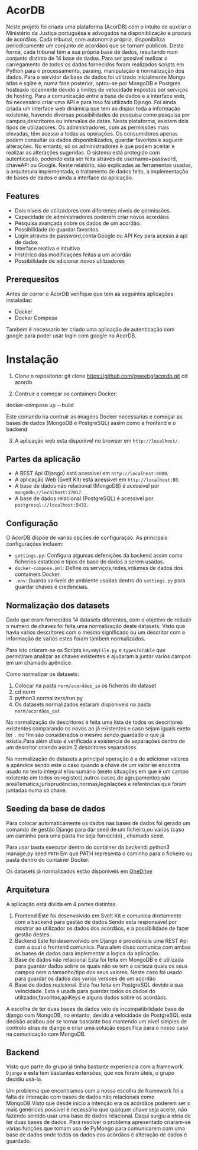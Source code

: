 # AcorDB

Neste projeto foi criada uma plataforma (AcorDB) com o intuito de auxiliar o Ministério da
Justiça portuguêsa e advogados na disponiblização e procura de acordãos.
Cada tribunal, com autonomia própria, disponibiliza periodicamente um conjunto de acordãos
que se tornam públicos. Desta forma, cada tribunal tem a sua própria base de dados, resultando
num conjunto distinto de 14 base de dados.
Para ser possível realizar o carregamento de todos os dados fornecidos foram realizados scripts
em Python para o processamento, parsing, manipulação e normalização dos dados. Para o servidor
da base de dados foi utilizado inicialmente Mongo atlas e sqlite e, numa fase posterior, optou-se
por MongoDB e Postgres hosteado localmente devido a limites de velocidade impostos por serviços de hosting.
Para a comunicação entre a base de dados e a interface web, foi necessário criar uma API e para
isso foi utilizado Django.
Foi ainda criada um interface web dinâmica que tem ao dispor toda a informação existente, havendo diversas possibilidades de pesquisa como pesquisa por campos,descritores ou intervalos de datas.
Nesta plataforma, existem dois tipos de utilizadores. Os administradores, com as permissões
mais elevadas, têm acesso a todas as operações. Os consumidores apenas podem consultar os dados
disponibilizados, guardar favoritos e suguerir alterações. No entanto, só os administradores  ́e que
podem aceitar e realizar as alterações sugeridas. O sistema está protegido com autenticação, podendo
esta ser feita através de username+password, chaveAPI ou Google.
Neste relatório, são explicadas as ferramentas usadas, a arquitetura implementada, o tratamento
de dados feito, a implementação de bases de dados e ainda a interface da aplicação.

## Features

- Dois niveis de utilizadores com diferentes niveis de permissões.
- Capacidade de administradores poderem criar novos acordãos.
- Pesquisa avançada sobre os dados de um acordão.
- Possibilidade de guardar favoritos. 
- Login através de password,conta Google ou API Key para acesso a api de dados
- Interface reativa e intuitiva
- Histórico das modificações feitas a um acordão
- Possibilidade de adicionar novos utilizadores

## Prerequesitos

Antes de correr o AcorDB verifique que tem as seguintes aplicações instaladas:

- Docker
- Docker Compose

Tambem é necessario ter criado uma aplicação de autenticação com google para poder usar login com google no AcorDB.
# Instalação

1. Clone o repositorio:
git clone https://github.com/gweebg/acordb.git
cd acordb

2. Contruir e começar os containers Docker:

docker-compose up --build

Este comando ira contruir as imagens Docker necessarias e começar as bases de dados (MongoDB e PostgreSQL) assim como a frontend e o backend


3. A aplicação web esta disponivel no browser em `http://localhost/`.

## Partes da aplicação

- A REST Api (Django) está acessivel em `http://localhost:8000`.
- A aplicação Web (Svelt Kit) está acessivel em `http://localhost:80`.
- A base de dados não relacional (MongoDB) é acessivel por `mongodb://localhost:27017`.
- A base de dados relacional (PostgreSQL) é acessivel por `postgresql://localhost:5432`.


## Configuração

O AcorDB dispõe de varias opções de configuração. As principais configurações incluem:

- `settings.py`: Configura algumas defenições da backend assim como ficherios estaticos e tipos de base de dados a serem usadas.
- `docker-compose.yml`: Define os serviços,redes,volumes de dados dos containers Docker.
- `.env`: Guarda variveis de ambiente usadas dentro do `settings.py` para guardar chaves e credenciais.

## Normalização dos datasets

Dado que eram fornecidos 14 datasets diferentes, com o objetivo de reduzir o numero de chaves foi feita uma normalização deste datasets. Visto que havia varios descritores com o mesmo significado ou um descritor com a informação de varios estes foram tambem normalizados.

Para isto criaram-se os Scripts `keysByFile.py` e `typesToTable` que permitiram analizar as chaves existentes e ajudaram a juntar varios campos em um chamado apêndice.

Como normalizar os datasets:
1. Colocar na pasta `norm/acordãos_in` os ficheros do dataset
2. cd norm
3. python3 normalizers/run.py
4. Os datasets normalizados estaram disponiveis na pasta `norm/acordãos_out`

Na normalização de descritores é feita uma lista de todos os descritores existentes comparando os novos ao já existentes e caso sejam iguais exeto ter `.` no fim são considerados o mesmo sendo guardado o que já existia.Para além disso é verificada a existencia de separações dentro de um descritor criando assim 2 descritores separadoss.

Na normalização de datasets a principal operação é a de adicionar valores a apêndice sendo este o caso quando a chave de um valor se encontra usado no texto integral e/ou sumário (exeto situações em que é um campo existente em todos os registos),outros casos de agrupamentos são areaTematica,jurisprudências,normas,legislações e referências que foram juntadas numa só chave.

## Seeding da base de dados

Para colocar automaticamente os dados nas bases de dados foi gerado um comando de gestão Django para dar seed de um ficheiro,ou varios (caso um caminho para uma pasta lhe seja fornecido) , chamado seed.

Para usar basta executar dentro do container da backend: python3 manage.py seed `PATH`
Em que PATH representa o caminho para o ficheiro ou pasta dentro do container Docker.

Os datasets já normalizados estão disponiveis em [OneDrive](https://uminho365-my.sharepoint.com/:f:/g/personal/a96681_uminho_pt/EnGrLHYMyEBOufUKmbFotNoBm32uLj23-LHS6pYDQO7UnQ?e=j1aXA5)

## Arquitetura

A aplicação está divida em 4 partes distintas.
1. Frontend
Este foi desenvolvido em Svelt Kit e comunica diretamente com a backend para gestão de dados.Sendo esta responsavel por mostrar ao utilizador os dados dos acordãos, e a possibilidade de fazer gestão destes.
2. Backend
Este foi desenvolvido em Django e providencia uma REST Api com a qual o frontend comunica. Para alem disso comunica com ambas as bases de dados para implementar a logica da aplicação.
3. Base de dados não relacional
Esta foi feita em MongoDB e é utilizada para guardar dados sobre os quais não se tem a certeza quais os seus campos nem o tamanho/tipo dos seus valores. Neste caso foi usado para guardar os dados das varias versoes de um acordão
4. Base de dados realcional.
Esta fou feita em PostgreSQL devido a sua velocidade. Esta é usada para guardar todos os dados do utilizador,favoritos,apiKeys e alguns dados sobre os acordãos.

A escolha de ter duas bases de dados veio da incompatibilidade base de django com MongoDB, no entanto, devido a velocidade de PostgreSQL esta decisão acabou por se tornar bastante boa mantendo um nivel simples de controlo atras de django e criar uma solução expecifica para o nosso caso na comunicação com MongoDB.


## Backend
Visto que parte do grupo já tinha bastante experiencia com a framework `Django` e esta tem bastantes extensões, que nos foram úteis, o grupo decidiu usá-la.

Um problema que encontramos com a nossa escolha de framework foi a falta de interação com bases de dados não relacionais como MongoDB.Visto que desde início a intenção era os acórdãos poderem ser o mais genéricos possível é necessário que qualquer chave seja aceite, não fazendo sentido usar uma base de dados relacional. Daqui surgiu a ideia de ter duas bases de dados. Para resolver o problema apresentado criaram-se várias funções que tomam uso de PyMongo para comunicarem com uma base de dados onde todos os dados dos acórdãos e alteração de dados é guardado.
